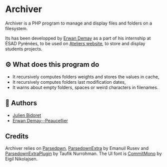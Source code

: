 # Archiver

Archiver is a PHP program to manage and display files and folders on a filesystem.

Its has been developped by [Erwan Demay](https://github.com/ErwanDemay) as a part of his internship at ÉSAD Pyrénées, to be used on [Ateliers website](https://ateliers.esad-pyrenees.fr/web/archives/), to store and display students projects.

## ⚙️ What does this program do

- It recursively computes folders weights and stores the values in cache,
- It recursively computes folders last modification dates,
- It warns about empty folders, spaces or weird characters in filenames.

## 👥 Authors

- [Julien Bidoret](https://github.com/jbidoret)
- [Erwan Demay--Peaucellier](https://github.com/ErwanDemay)

## Credits

Archiver relies on [Parsedown](https://github.com/erusev/parsedown), [ParsedownExtra](https://github.com/erusev/parsedown-extra) by Emanuil Rusev and [ParsedownExtraPlugin](https://github.com/taufik-nurrohman/parsedown-extra-plugin/) by Taufik Nurrohman. The UI font is [CommitMono](https://commitmono.com/) by Eigil Nikolajsen.
